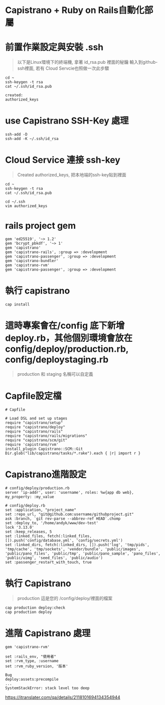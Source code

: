 # Capistrano + Ruby on Rails自動化部屬

# 前置作業設定與安裝 .ssh
> 以下是Linux環境下的終端機, 拿著 id_rsa.pub 裡面的秘鑰 輸入到github-ssh裡面, 若有 Cloud Servcie也照做一次此步驟
```
cd ~
ssh-keygen -t rsa
cat ~/.ssh/id_rsa.pub

created:
authorized_keys  
```

# use Capistrano SSH-Key 處理
```	
ssh-add -D
ssh-add -K ~/.ssh/id_rsa
```

# Cloud Service 連接 ssh-key
> Created authorized_keys, 把本地端的ssh-key貼到裡面
```
cd ~ 
ssh-keygen -t rsa
cat ~/.ssh/id_rsa.pub

cd ~/.ssh
vim authorized_keys 
``` 

# rails project gem
```
gem 'ed25519', '~> 1.2' 
gem 'bcrypt_pbkdf', '~> 1'
gem 'capistrano' 
gem 'capistrano-rails', :group => :development
gem 'capistrano-passenger', :group => :development
gem 'capistrano-bundler'  
gem 'capistrano-rvm' 
gem 'capistrano-passenger', :group => :development
```

# 執行 capistrano
```
cap install
```

# 這時專案會在/config 底下新增 deploy.rb，其他個別環境會放在 config/deploy/production.rb, config/deploystaging.rb
> production 和 staging 名稱可以自定義

# Capfile設定檔
```
# Capfile
 
# Load DSL and set up stages
require "capistrano/setup"
require "capistrano/deploy"
require "capistrano/rails"
require "capistrano/rails/migrations"
require "capistrano/scm/git"
require 'capistrano/rvm' 
install_plugin Capistrano::SCM::Git
Dir.glob("lib/capistrano/tasks/*.rake").each { |r| import r }

```

# Capistrano進階設定
```
# config/deploy/production.rb
server 'ip-addr', user: 'username', roles: %w{app db web}, my_property: :my_value

# config/deploy.rb
set :application, "project_name"   
set :repo_url, "git@github.com:username/githubproject.git"
ask :branch, `git rev-parse --abbrev-ref HEAD`.chomp
set :deploy_to, '/home/andyk/www/dev-test' 
lock '3.13.0' 
set :keep_releases, 5
set :linked_files, fetch(:linked_files, []).push('config/database.yml', 'config/secrets.yml')
set :linked_dirs, fetch(:linked_dirs, []).push('log', 'tmp/pids', 'tmp/cache', 'tmp/sockets', 'vendor/bundle', 'public/images', 'public/pano_files', 'public/tmp', 'public/pano_sample', 'pano_files', 'public/uimg', 'seed_files', 'public/audio') 
set :passenger_restart_with_touch, true 
```

# 執行 Capistrano 
> production 這是您的 /config/deploy/裡面的檔案 
```
cap production deploy:check
cap production deploy 
```

# 進階 Capistrano 處理
```
gem 'capistrano-rvm'

set :rails_env, "使用者"  
set :rvm_type, :username
set :rvm_ruby_version, '版本' 

Bug 
deploy:assets:precompile
...
SystemStackError: stack level too deep

```  
<https://itranslater.com/qa/details/2118101694134354944>

